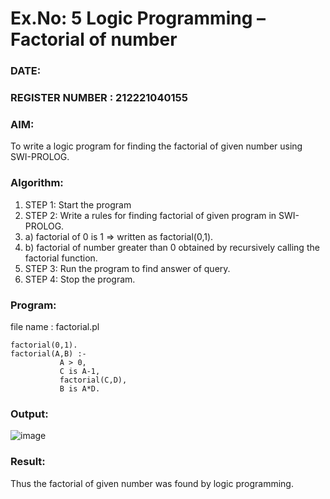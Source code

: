 # Ex.No: 5   Logic Programming – Factorial of number   
### DATE: 
### REGISTER NUMBER : 212221040155
### AIM: 
To  write  a logic program for finding the factorial of given number using SWI-PROLOG. 
### Algorithm:
1. STEP 1: Start the program
2. STEP 2:  Write a rules for finding factorial of given program in SWI-PROLOG.
3.   a)	factorial of 0 is 1 => written as factorial(0,1).
4.   b)	factorial of number greater than 0 obtained by recursively calling the factorial    function.
5. STEP 3: Run the program  to find answer of  query.
6. STEP 4: Stop the program.

### Program:
file name :  factorial.pl
```
factorial(0,1).
factorial(A,B) :-  
           A > 0, 
           C is A-1,
           factorial(C,D),
           B is A*D.
```
### Output:
![image](https://github.com/Siddarthan999/AI_Lab_2023-24/assets/91734840/619d4f1f-df6d-4e85-b81e-8a20c80948b8)
### Result:
Thus the factorial of given number was found by logic programming. 
